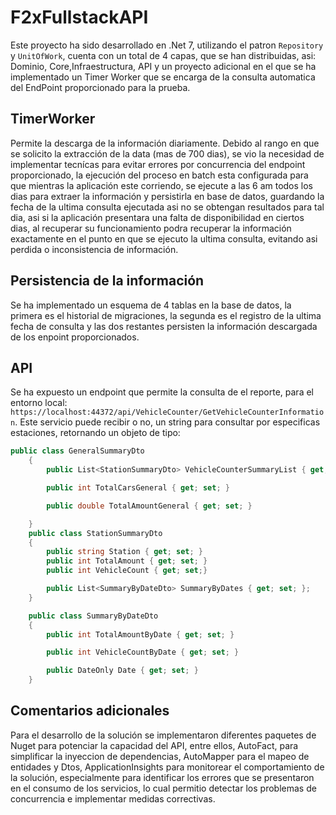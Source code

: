 # F2xFullstackAPI

Este proyecto ha sido desarrollado en .Net 7, utilizando el patron `Repository` y `UnitOfWork`, cuenta con un total de 4 capas, que se han distribuidas, asi: 
Dominio, Core,Infraestructura, API y un proyecto adicional en el que se ha implementado un Timer Worker que se encarga de la consulta automatica del EndPoint proporcionado para la prueba. 

## TimerWorker 

Permite la descarga de la información diariamente. Debido al rango en que se solicito la extracción de la data (mas de 700 dias), se vio la necesidad de implementar tecnícas para evitar errores por concurrencia del endpoint proporcionado, la ejecución del proceso en batch esta configurada para que mientras la aplicación este corriendo, se ejecute a las 6 am todos los dias para extraer la información y persistirla en base de datos, guardando la fecha de la ultima consulta ejecutada asi no se obtengan resultados para tal dia, asi si la aplicación presentara una falta de disponibilidad en ciertos dias, al recuperar su funcionamiento podra recuperar la información exactamente en el punto en que se ejecuto la ultima consulta, evitando asi perdida o inconsistencia de información.

## Persistencia de la información

Se ha implementado un esquema de 4 tablas en la base de datos, la primera es el historial de migraciones, la segunda es el registro de la ultima fecha de consulta y las dos restantes persisten la información descargada de los enpoint proporcionados.


## API

Se ha expuesto un endpoint que permite la consulta de el reporte, para el entorno local: `https://localhost:44372/api/VehicleCounter/GetVehicleCounterInformation`.
Este servicio puede recibir o no, un string para consultar por especificas estaciones, retornando un objeto de tipo:

```csharp
public class GeneralSummaryDto
    {
        public List<StationSummaryDto> VehicleCounterSummaryList { get; set; };

        public int TotalCarsGeneral { get; set; }

        public double TotalAmountGeneral { get; set; }

    }
    public class StationSummaryDto
    {
        public string Station { get; set; }
        public int TotalAmount { get; set; }
        public int VehicleCount { get; set;}

        public List<SummaryByDateDto> SummaryByDates { get; set; };
    }

    public class SummaryByDateDto
    {
        public int TotalAmountByDate { get; set; }

        public int VehicleCountByDate { get; set; }

        public DateOnly Date { get; set; }
    }
```
## Comentarios adicionales

Para el desarrollo de la solución se implementaron diferentes paquetes de Nuget para potenciar la capacidad del API, entre ellos, AutoFact, para simplificar 
la inyeccion de dependencias, AutoMapper para el mapeo de entidades y Dtos, ApplicationInsights para monitorear el comportamiento de la solución, especialmente para identificar los errores que se presentaron en el consumo de los servicios, lo cual permitio detectar los problemas de concurrencia e implementar medidas correctivas. 




